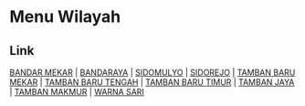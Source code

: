 # Menu Wilayah

## Link

[BANDAR MEKAR](https://github.com/gigit-pemilu/pemilu-2024-62-kalimantan-tengah/tree/main/pileg-dpr/hitung-suara/sub/62-kalimantan-tengah/sub/03-kapuas/sub/13-tamban-catur/sub/2007-bandar-mekar)
 | 
[BANDARAYA](https://github.com/gigit-pemilu/pemilu-2024-62-kalimantan-tengah/tree/main/pileg-dpr/hitung-suara/sub/62-kalimantan-tengah/sub/03-kapuas/sub/13-tamban-catur/sub/2004-bandaraya)
 | 
[SIDOMULYO](https://github.com/gigit-pemilu/pemilu-2024-62-kalimantan-tengah/tree/main/pileg-dpr/hitung-suara/sub/62-kalimantan-tengah/sub/03-kapuas/sub/13-tamban-catur/sub/2009-sidomulyo)
 | 
[SIDOREJO](https://github.com/gigit-pemilu/pemilu-2024-62-kalimantan-tengah/tree/main/pileg-dpr/hitung-suara/sub/62-kalimantan-tengah/sub/03-kapuas/sub/13-tamban-catur/sub/2005-sidorejo)
 | 
[TAMBAN BARU MEKAR](https://github.com/gigit-pemilu/pemilu-2024-62-kalimantan-tengah/tree/main/pileg-dpr/hitung-suara/sub/62-kalimantan-tengah/sub/03-kapuas/sub/13-tamban-catur/sub/2003-tamban-baru-mekar)
 | 
[TAMBAN BARU TENGAH](https://github.com/gigit-pemilu/pemilu-2024-62-kalimantan-tengah/tree/main/pileg-dpr/hitung-suara/sub/62-kalimantan-tengah/sub/03-kapuas/sub/13-tamban-catur/sub/2002-tamban-baru-tengah)
 | 
[TAMBAN BARU TIMUR](https://github.com/gigit-pemilu/pemilu-2024-62-kalimantan-tengah/tree/main/pileg-dpr/hitung-suara/sub/62-kalimantan-tengah/sub/03-kapuas/sub/13-tamban-catur/sub/2001-tamban-baru-timur)
 | 
[TAMBAN JAYA](https://github.com/gigit-pemilu/pemilu-2024-62-kalimantan-tengah/tree/main/pileg-dpr/hitung-suara/sub/62-kalimantan-tengah/sub/03-kapuas/sub/13-tamban-catur/sub/2010-tamban-jaya)
 | 
[TAMBAN MAKMUR](https://github.com/gigit-pemilu/pemilu-2024-62-kalimantan-tengah/tree/main/pileg-dpr/hitung-suara/sub/62-kalimantan-tengah/sub/03-kapuas/sub/13-tamban-catur/sub/2008-tamban-makmur)
 | 
[WARNA SARI](https://github.com/gigit-pemilu/pemilu-2024-62-kalimantan-tengah/tree/main/pileg-dpr/hitung-suara/sub/62-kalimantan-tengah/sub/03-kapuas/sub/13-tamban-catur/sub/2006-warna-sari)

